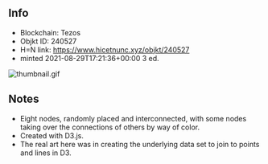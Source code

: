 ## Info
- Blockchain: Tezos
- Objkt ID: 240527
- H=N link: https://www.hicetnunc.xyz/objkt/240527
- minted 2021-08-29T17:21:36+00:00 3 ed.

![thumbnail.gif](thumbnail.gif)

## Notes
- Eight nodes, randomly placed and interconnected, with some nodes taking over the connections of others by way of color.
- Created with D3.js.
- The real art here was in creating the underlying data set to join to points and lines in D3.
